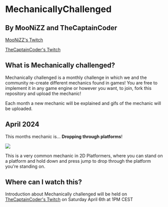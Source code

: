 # MechanicallyChallenged
## By MooNiZZ and TheCaptainCoder
[MooNiZZ's Twitch](https://twitch.tv/moonizz) 

[TheCaptainCoder's Twitch](https://twitch.tv/theCaptainCoder)

## What is Mechanically challenged?
Mechanically challenged is a monthly challenge in which we and the community re-create different mechanics found in games!
You are free to implement it in any game engine or however you want, to join, fork this repository and upload the mechanic!

Each month a new mechanic will be explained and gifs of the mechanic will be uploaded.

## April 2024
This months mechanic is... **Dropping through platforms**! 

![](https://github.com/MooNiZZ/MechanicallyChallenged/JumpDownThroughPlatformDeadCells2.gif)

This is a very common mechanic in 2D Platformers, where you can stand on a platform and hold down and press jump to drop through the platform you're standing on.


## Where can I watch this?
Introduction about Mechanically challenged will be held on [TheCaptainCoder's Twitch](https://twitch.tv/theCaptainCoder) on Saturday April 6th at 1PM CEST
